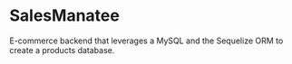 # SalesManatee

E-commerce backend that leverages a MySQL and the Sequelize ORM to create a products database.
